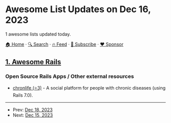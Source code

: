 # Awesome List Updates on Dec 16, 2023

1 awesome lists updated today.

[🏠 Home](/README.md) · [🔍 Search](https://www.trackawesomelist.com/search/) · [🔥 Feed](https://www.trackawesomelist.com/rss.xml) · [📮 Subscribe](https://trackawesomelist.us17.list-manage.com/subscribe?u=d2f0117aa829c83a63ec63c2f&id=36a103854c) · [❤️  Sponsor](https://github.com/sponsors/theowenyoung)



## [1. Awesome Rails](/content/gramantin/awesome-rails/README.md)

### Open Source Rails Apps / Other external resources

*   [chronlife (⭐3)](https://github.com/maciejb2k/chronlife) - A social platform for people with chronic diseases (using Rails 7.0).

---

- Prev: [Dec 18, 2023](/content/2023/12/18/README.md)
- Next: [Dec 15, 2023](/content/2023/12/15/README.md)